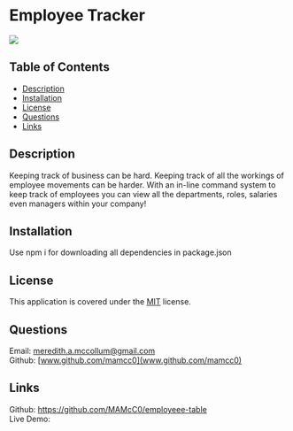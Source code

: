 # Employee Tracker

  ![](https://img.shields.io/badge/License-MIT-yellow.svg)


  ## Table of Contents
  - [Description](#description)
  - [Installation](#installation)
  - [License](#license)
  - [Questions](#questions)
  - [Links](#links)

  ## Description
  
  Keeping track of business can be hard. Keeping track of all the workings of employee movements can be harder. With an in-line command system to keep track of employees you can view all the departments, roles, salaries even managers within your company!

  

  ## Installation
  Use npm i for downloading all dependencies in package.json

 
  ## License
  This application is covered under the [MIT]((https://opensource.org/licenses/MIT)) license.
  

  ## Questions
 

  Email: meredith.a.mccollum@gmail.com<br />
  Github: [www.github.com/mamcc0](www.github.com/mamcc0)

  ## Links
  Github: https://github.com/MAMcC0/employeee-table <br />
  Live Demo: 